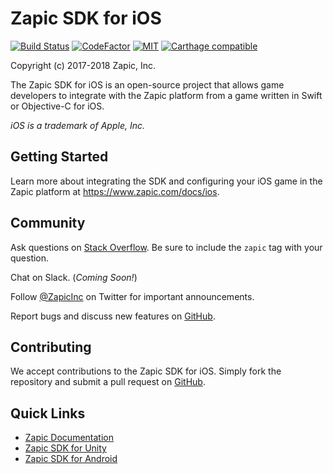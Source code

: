 # Zapic SDK for iOS

[![Build Status](https://travis-ci.org/ZapicInc/Zapic-SDK-iOS.svg?branch=master)](https://travis-ci.org/ZapicInc/Zapic-SDK-iOS) [![CodeFactor](https://www.codefactor.io/repository/github/zapicinc/zapic-sdk-ios/badge)](https://www.codefactor.io/repository/github/zapicinc/zapic-sdk-ios) [![MIT](https://img.shields.io/badge/license-MIT-yellow.svg)](https://opensource.org/licenses/MIT) [![Carthage compatible](https://img.shields.io/badge/Carthage-compatible-4BC51D.svg)](https://github.com/Carthage/Carthage)

Copyright (c) 2017-2018 Zapic, Inc.

The Zapic SDK for iOS is an open-source project that allows game developers to integrate with the Zapic platform from a game written in Swift or Objective-C for iOS.

_iOS is a trademark of Apple, Inc._

## Getting Started

Learn more about integrating the SDK and configuring your iOS game in the Zapic platform at https://www.zapic.com/docs/ios.

## Community

Ask questions on [Stack Overflow](https://stackoverflow.com/questions/ask?tags=zapic). Be sure to include the `zapic` tag with your question.

Chat on Slack. (_Coming Soon!_)

Follow [@ZapicInc](https://twitter.com/ZapicInc) on Twitter for important announcements.

Report bugs and discuss new features on [GitHub](https://github.com/ZapicInc/Zapic-SDK-iOS/issues).

## Contributing

We accept contributions to the Zapic SDK for iOS. Simply fork the repository and submit a pull request on [GitHub](https://github.com/ZapicInc/Zapic-SDK-iOS/pulls).

## Quick Links

* [Zapic Documentation](https://www.zapic.com/docs)
* [Zapic SDK for Unity](https://github.com/ZapicInc/Zapic-SDK-Unity)
* [Zapic SDK for Android](https://github.com/ZapicInc/Zapic-SDK-Android)

